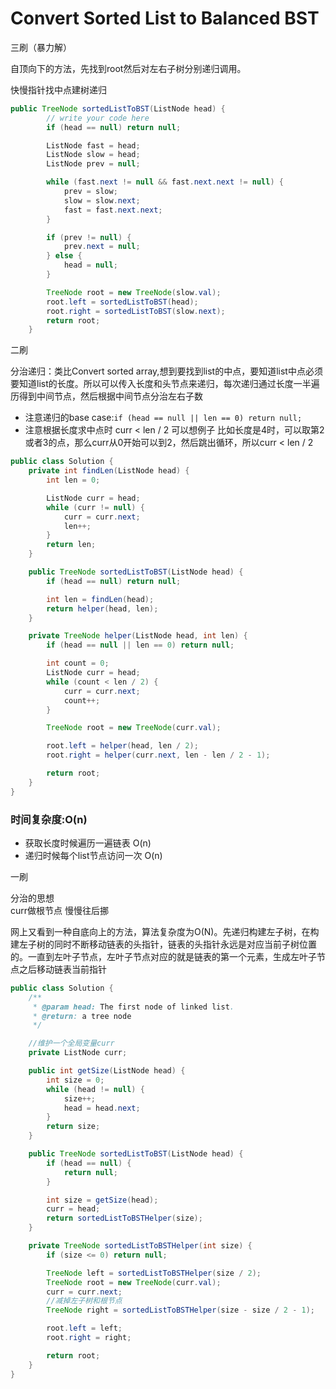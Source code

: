 # Convert Sorted List to Balanced BST

三刷（暴力解）

自顶向下的方法，先找到root然后对左右子树分别递归调用。



快慢指针找中点建树递归

```java
public TreeNode sortedListToBST(ListNode head) {
        // write your code here
        if (head == null) return null;

        ListNode fast = head;
        ListNode slow = head;
        ListNode prev = null;

        while (fast.next != null && fast.next.next != null) {
            prev = slow;
            slow = slow.next;
            fast = fast.next.next;
        }

        if (prev != null) {
            prev.next = null;
        } else {
            head = null;
        }

        TreeNode root = new TreeNode(slow.val);
        root.left = sortedListToBST(head);
        root.right = sortedListToBST(slow.next);
        return root;
    }
```

二刷

分治递归：类比Convert sorted array,想到要找到list的中点，要知道list中点必须要知道list的长度。所以可以传入长度和头节点来递归，每次递归通过长度一半遍历得到中间节点，然后根据中间节点分治左右子数

* 注意递归的base case:`if (head == null || len == 0) return null;`
* 注意根据长度求中点时 curr &lt; len / 2  可以想例子 比如长度是4时，可以取第2或者3的点，那么curr从0开始可以到2，然后跳出循环，所以curr &lt; len / 2

```java
public class Solution {
    private int findLen(ListNode head) {
        int len = 0;

        ListNode curr = head;
        while (curr != null) {
            curr = curr.next;
            len++;
        }
        return len;
    }

    public TreeNode sortedListToBST(ListNode head) {
        if (head == null) return null;

        int len = findLen(head);
        return helper(head, len);
    }

    private TreeNode helper(ListNode head, int len) {
        if (head == null || len == 0) return null;

        int count = 0;
        ListNode curr = head;
        while (count < len / 2) {
            curr = curr.next;
            count++;
        }

        TreeNode root = new TreeNode(curr.val);

        root.left = helper(head, len / 2);
        root.right = helper(curr.next, len - len / 2 - 1);

        return root;
    }
}
```

### 时间复杂度:O\(n\)

* 获取长度时候遍历一遍链表 O\(n\)
* 递归时候每个list节点访问一次 O\(n\)

一刷

分治的思想  
curr做根节点 慢慢往后挪

网上又看到一种自底向上的方法，算法复杂度为O\(N\)。先递归构建左子树，在构建左子树的同时不断移动链表的头指针，链表的头指针永远是对应当前子树位置的。一直到左叶子节点，左叶子节点对应的就是链表的第一个元素，生成左叶子节点之后移动链表当前指针

```java
public class Solution {
    /**
     * @param head: The first node of linked list.
     * @return: a tree node
     */

    //维护一个全局变量curr
    private ListNode curr;

    public int getSize(ListNode head) {
        int size = 0;
        while (head != null) {
            size++;
            head = head.next;
        }
        return size;
    }

    public TreeNode sortedListToBST(ListNode head) {  
        if (head == null) {
            return null;
        }

        int size = getSize(head);
        curr = head;
        return sortedListToBSTHelper(size);
    }

    private TreeNode sortedListToBSTHelper(int size) {
        if (size <= 0) return null;

        TreeNode left = sortedListToBSTHelper(size / 2);
        TreeNode root = new TreeNode(curr.val);
        curr = curr.next;
        //减掉左子树和根节点
        TreeNode right = sortedListToBSTHelper(size - size / 2 - 1);

        root.left = left;
        root.right = right;

        return root;
    }
}
```



